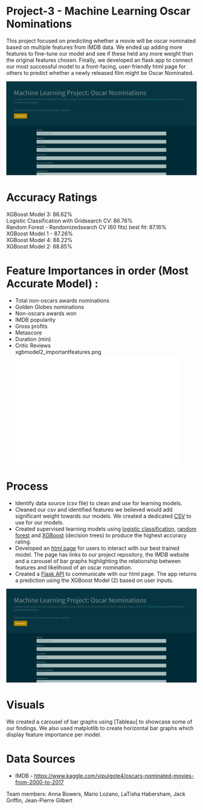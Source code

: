 # Project-3 - Machine Learning Oscar Nominations
This project focused on predicting whether a movie will be oscar nominated based on multiple features from IMDB data. We ended up adding more features to fine-tune our model and see if these held any more weight than the original features chosen. Finally, we developed an flask app to connect our most successful model to a front-facing, user-friendly html page for others to predict whether a newly released film might be Oscar Nominated. 

![Screenshot](https://github.com/eenabow/oscar_nominations/blob/main/templates/Predictions.PNG)

# Accuracy Ratings
XGBoost Model 3: 86.62%  
Logistic Classification with Gridsearch CV: 86.76%  
Random Forest - Randomizedsearch CV (60 fits) best fit: 87.16%  
XGBoost Model 1 - 87.26%  
XGBoost Model 4: 88.22%  
XGBoost Model 2: 88.85%   


# Feature Importances in order (Most Accurate Model) : 
* Total non-oscars awards nominations       
* Golden Globes nominations   
* Non-oscars awards won           
* IMDB popularity              
* Gross profits                     
* Metascore                
* Duration (min)                 
* Critic Reviews          
xgbmodel2_importantfeatures.png
![Screenshot](https://github.com/eenabow/oscar_nominations/blob/main/ML_tests/xgbmodel2_importantfeatures.PNG)
# Process 
* Identify data source (csv file) to clean and use for learning models. 
* Cleaned our csv and identified features we believed would add significant weight towards our models. We created a dedicated [CSV](data/oscars_df.csv) to use for our models.
* Created supervised learning models using [logistic classification](ML_tests), [random forest](ML_tests) and [XGBoost](ML_tests) (decision trees) to produce the highest accuracy rating.
* Developed an [html page](templates/predictions.html) for users to interact with our best trained model. The page has links to our project repository, the IMDB website and a carousel of bar graphs highlighting the relationship between features and likelihood of an oscar nomination.
* Created a [Flask API](app1.py) to communicate with our html page. The app returns a prediction using the XGBoost Model (2) based on user inputs.

![Screenshot](https://github.com/eenabow/oscar_nominations/blob/main/templates/Predictions.PNG)

# Visuals 
We created a carousel of bar graphs using [Tableau] to showcase some of our findings. We also used matplotlib to create horizontal bar graphs which display feature importance per model.

# Data Sources 
* IMDB - https://www.kaggle.com/vipulgote4/oscars-nominated-movies-from-2000-to-2017


Team members: Anna Bowers, Mario Lozano, LaTisha Habersham, Jack Griffin, Jean-Pierre Gilbert
